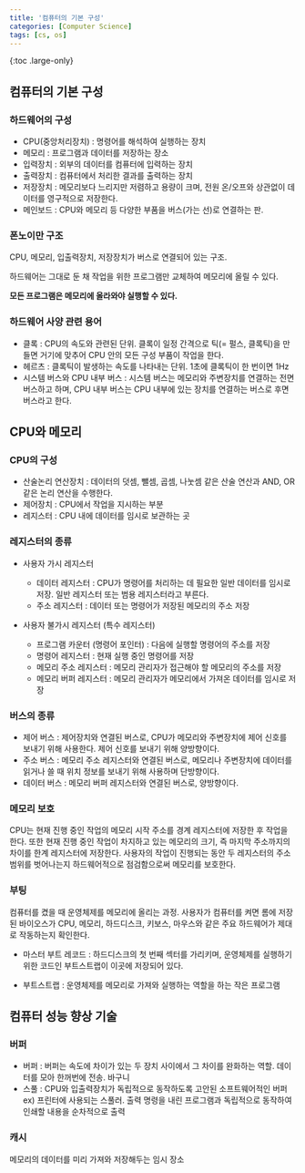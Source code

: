 ```yaml
---
title: '컴퓨터의 기본 구성'
categories: [Computer Science]
tags: [cs, os]
---
```


{:toc .large-only}

## 컴퓨터의 기본 구성

### 하드웨어의 구성

- CPU(중앙처리장치) : 명령어를 해석하여 실행하는 장치
- 메모리 : 프로그램과 데이터를 저장하는 장소
- 입력장치 : 외부의 데이터를 컴퓨터에 입력하는 장치
- 출력장치 : 컴퓨터에서 처리한 결과를 출력하는 장치
- 저장장치 : 메모리보다 느리지만 저렴하고 용량이 크며, 전원 온/오프와 상관없이 데이터를 영구적으로 저장한다.
- 메인보드 : CPU와 메모리 등 다양한 부품을 버스(가는 선)로 연결하는 판.

### 폰노이만 구조

CPU, 메모리, 입출력장치, 저장장치가 버스로 연결되어 있는 구조.

하드웨어는 그대로 둔 채 작업을 위한 프로그램만 교체하여 메모리에 올릴 수 있다.

**모든 프로그램은 메모리에 올라와야 실행할 수 있다.**

### 하드웨어 사양 관련 용어

- 클록 : CPU의 속도와 관련된 단위. 클록이 일정 간격으로 틱(= 펄스, 클록틱)을 만들면 거기에 맞추어 CPU 안의 모든 구성 부품이 작업을 한다.
- 헤르츠 : 클록틱이 발생하는 속도를 나타내는 단위. 1초에 클록틱이 한 번이면 1Hz
- 시스템 버스와 CPU 내부 버스 : 시스템 버스는 메모리와 주변장치를 연결하는 전면 버스하고 하며, CPU 내부 버스는 CPU 내부에 있는 장치를 연결하는 버스로 후면 버스라고 한다.

## CPU와 메모리

### CPU의 구성

- 산술논리 연산장치 : 데이터의 덧셈, 뺄셈, 곱셈, 나눗셈 같은 산술 연산과 AND, OR 같은 논리 연산을 수행한다.
- 제어장치 : CPU에서 작업을 지시하는 부분
- 레지스터 : CPU 내에 데이터를 임시로 보관하는 곳

### 레지스터의 종류

- 사용자 가시 레지스터

  - 데이터 레지스터 : CPU가 명령어를 처리하는 데 필요한 일반 데이터를 임시로 저장. 일반 레지스터 또는 범용 레지스터라고 부른다.
  - 주소 레지스터 : 데이터 또는 명령어가 저장된 메모리의 주소 저장

- 사용자 불가시 레지스터 (특수 레지스터)
  - 프로그램 카운터 (명령어 포인터) : 다음에 실행할 명령어의 주소를 저장
  - 명령어 레지스터 : 현재 실행 중인 명령어를 저장
  - 메모리 주소 레지스터 : 메모리 관리자가 접근해야 할 메모리의 주소를 저장
  - 메모리 버퍼 레지스터 : 메모리 관리자가 메모리에서 가져온 데이터를 임시로 저장

### 버스의 종류

- 제어 버스 : 제어장치와 연결된 버스로, CPU가 메모리와 주변장치에 제어 신호를 보내기 위해 사용한다. 제어 신호를 보내기 위해 양방향이다.
- 주소 버스 : 메모리 주소 레지스터와 연결된 버스로, 메모리나 주변장치에 데이터를 읽거나 쓸 때 위치 정보를 보내기 위해 사용하며 단방향이다.
- 데이터 버스 : 메모리 버퍼 레지스터와 연결된 버스로, 양방향이다.

### 메모리 보호

CPU는 현재 진행 중인 작업의 메모리 시작 주소를 경계 레지스터에 저장한 후 작업을 한다.
또한 현재 진행 중인 작업이 차지하고 있는 메모리의 크기, 즉 마지막 주소까지의 차이를 한계 레지스터에 저장한다.
사용자의 작업이 진행되는 동안 두 레지스터의 주소 범위를 벗어나는지 하드웨어적으로 점검함으로써 메모리를 보호한다.

### 부팅

컴퓨터를 켰을 때 운영체제를 메모리에 올리는 과정.
사용자가 컴퓨터를 켜면 롬에 저장된 바이오스가 CPU, 메모리, 하드디스크, 키보스, 마우스와 같은 주요 하드웨어가 제대로 작동하는지 확인한다.

- 마스터 부트 레코드 : 하드디스크의 첫 번째 섹터를 가리키며, 운영체제를 실행하기 위한 코드인 부트스트랩이 이곳에 저장되어 있다.

- 부트스트랩 : 운영체제를 메모리로 가져와 실행하는 역할을 하는 작은 프로그램

## 컴퓨터 성능 향상 기술

### 버퍼

- 버퍼 : 버퍼는 속도에 차이가 있는 두 장치 사이에서 그 차이를 완화하는 역할. 데이터를 모아 한꺼번에 전송. 바구니
- 스풀 : CPU와 입출력장치가 독립적으로 동작하도록 고안된 소프트웨어적인 버퍼
  ex) 프린터에 사용되는 스풀러. 출력 명령을 내린 프로그램과 독립적으로 동작하여 인쇄할 내용을 순차적으로 출력

### 캐시

메모리의 데이터를 미리 가져와 저장해두는 임시 장소
